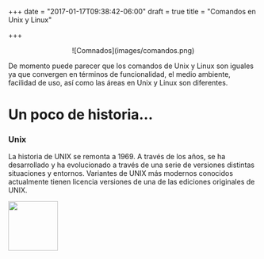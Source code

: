+++
date = "2017-01-17T09:38:42-06:00"
draft = true
title = "Comandos en Unix y Linux"

+++

<center>![Comnados](images/comandos.png)</center>


De momento puede parecer que los comandos de Unix y Linux son iguales ya que convergen en términos de funcionalidad, el medio ambiente, facilidad de uso, así como las áreas en Unix y Linux son diferentes.

# Un poco de historia…

### Unix 

La historia de UNIX  se remonta a 1969. A través de los años, se ha desarrollado y ha evolucionado a través de una serie de versiones distintas situaciones y entornos. Variantes de UNIX más modernos conocidos actualmente tienen licencia versiones de una de las ediciones originales de UNIX.

<IMG src="images/comandos.png" width="100" height="100"/>